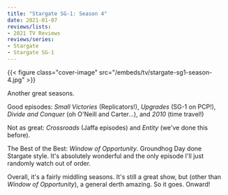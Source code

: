 ```yaml
---
title: "Stargate SG-1: Season 4"
date: 2021-01-07
reviews/lists:
- 2021 TV Reviews
reviews/series:
- Stargate
- Stargate SG-1
---
```

{{< figure class="cover-image" src="/embeds/tv/stargate-sg1-season-4.jpg" >}}

Another great seasons. 

Good episodes: *Small Victories* (Replicators!), *Upgrades* (SG-1 on PCP!), *Divide and Conquer* (oh O'Neill and Carter...), and *2010* (time travel!)

Not as great: *Crossroads* (Jaffa episodes) and *Entity* (we've done this before). 

The Best of the Best: *Window of Opportunity*. Groundhog Day done Stargate style. It's absolutely wonderful and the only episode I'll just randomly watch out of order.

Overall, it's a fairly middling seasons. It's still a great show, but (other than *Window of Opportunity*), a general derth amazing. So it goes. Onward!